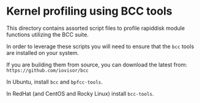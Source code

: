 # Kernel profiling using BCC tools

This directory contains assorted script files to profile rapiddisk module
functions utilizing the BCC suite.

In order to leverage these scripts you will need to ensure that the `bcc`
tools are installed on your system.

If you are building them from source, you can download the latest from:
`https://github.com/iovisor/bcc`

In Ubuntu, install `bcc` and `bpfcc-tools`.

In RedHat (and CentOS and Rocky Linux) install `bcc-tools`.
